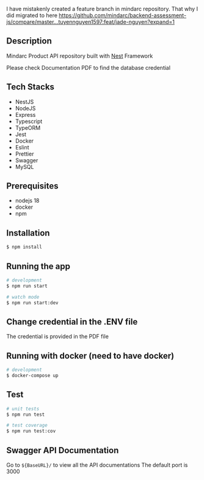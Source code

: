 I have mistakenly created a feature branch in mindarc repository. That why I did migrated to here 
https://github.com/mindarc/backend-assessment-js/compare/master...tuyennguyen1597:feat/jade-nguyen?expand=1

## Description

Mindarc Product API repository built with [Nest](https://github.com/nestjs/nest) Framework

Please check Documentation PDF to find the database credential

## Tech Stacks

- NestJS
- NodeJS
- Express
- Typescript
- TypeORM
- Jest
- Docker
- Eslint
- Prettier
- Swagger
- MySQL

## Prerequisites

- nodejs 18
- docker
- npm

## Installation

```bash
$ npm install
```

## Running the app

```bash
# development
$ npm run start

# watch mode
$ npm run start:dev

```


## Change credential in the .ENV file
The credential is provided in the PDF file

## Running with docker (need to have docker)

```bash
# development
$ docker-compose up
```

## Test

```bash
# unit tests
$ npm run test

# test coverage
$ npm run test:cov
```

## Swagger API Documentation

Go to `${BaseURL}/` to view all the API documentations
The default port is 3000
